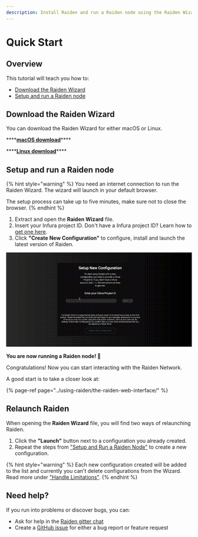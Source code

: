 ```yaml
---
description: Install Raiden and run a Raiden node using the Raiden Wizard
---
```


# Quick Start

## Overview

This tutorial will teach you how to:

* [Download the Raiden Wizard](./#download-the-raiden-wizard)
* [Setup and run a Raiden node](./#setup-and-run-a-raiden-node)

## Download the Raiden Wizard

You can download the Raiden Wizard for either macOS or Linux.

\*\*\*\*[**macOS download**](https://github.com/raiden-network/raiden-installer/releases/download/v0.32.0-testnet/raiden_wizard.macOS.zip)\*\*\*\*

\*\*\*\*[**Linux download**](https://github.com/raiden-network/raiden-installer/releases/download/v0.32.0-testnet/raiden_wizard.linux-gnu.bin.tar.gz)\*\*\*\*

## **Setup and run a Raiden node**

{% hint style="warning" %}
You need an internet connection to run the Raiden Wizard. The wizard will launch in your default browser.

The setup process can take up to five minutes, make sure not to close the browser.
{% endhint %}

1. Extract and open the **Raiden Wizard** file.
2. Insert your Infura project ID. Don't have a Infura project ID? Learn how to [get one here](./#get-an-infura-project-id).
3. Click **"Create New Configuration"** to configure, install and launch the latest version of Raiden.

![The Raiden Wizard setup process](../.gitbook/assets/raiden_wizard_installation_process.gif)

**You are now running a Raiden node! 🎉**

Congratulations! Now you can start interacting with the Raiden Network.

A good start is to take a closer look at:

{% page-ref page="../using-raiden/the-raiden-web-interface/" %}

## Relaunch Raiden

When opening the **Raiden Wizard** file, you will find two ways of relaunching Raiden.

1. Click the **"Launch"** button next to a configuration you already created.
2. Repeat the steps from ["Setup and Run a Raiden Node"](./#setup-and-run-a-raiden-node) to create a new configuration.

{% hint style="warning" %}
Each new configuration created will be added to the list and currently you can't delete configurations from the Wizard. Read more under ["Handle Limitations"](known-issues.md).
{% endhint %}

## Need help?

If you run into problems or discover bugs, you can:

* Ask for help in the [Raiden gitter chat](https://gitter.im/raiden-network/raiden)
* Create a [GitHub issue](https://github.com/raiden-network/raiden/issues/new/choose) for either a bug report or feature request

